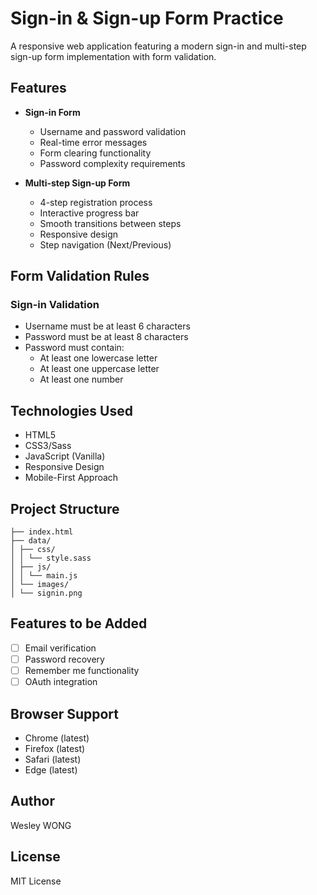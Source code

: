 # Sign-in & Sign-up Form Practice

A responsive web application featuring a modern sign-in and multi-step sign-up form implementation with form validation.

## Features

- **Sign-in Form**

  - Username and password validation
  - Real-time error messages
  - Form clearing functionality
  - Password complexity requirements

- **Multi-step Sign-up Form**
  - 4-step registration process
  - Interactive progress bar
  - Smooth transitions between steps
  - Responsive design
  - Step navigation (Next/Previous)

## Form Validation Rules

### Sign-in Validation

- Username must be at least 6 characters
- Password must be at least 8 characters
- Password must contain:
  - At least one lowercase letter
  - At least one uppercase letter
  - At least one number

## Technologies Used

- HTML5
- CSS3/Sass
- JavaScript (Vanilla)
- Responsive Design
- Mobile-First Approach

## Project Structure
```
├── index.html
├── data/
│ ├── css/
│ │ └── style.sass
│ ├── js/
│ │ └── main.js
│ └── images/
│ └── signin.png
```
## Features to be Added

- [ ] Email verification
- [ ] Password recovery
- [ ] Remember me functionality
- [ ] OAuth integration

## Browser Support

- Chrome (latest)
- Firefox (latest)
- Safari (latest)
- Edge (latest)

## Author

Wesley WONG

## License

MIT License
